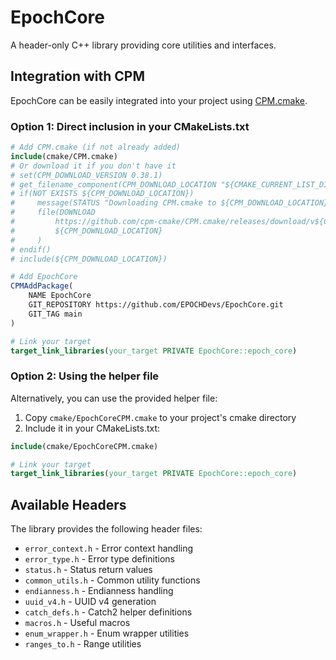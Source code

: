 # EpochCore

A header-only C++ library providing core utilities and interfaces.

## Integration with CPM

EpochCore can be easily integrated into your project using [CPM.cmake](https://github.com/cpm-cmake/CPM.cmake).

### Option 1: Direct inclusion in your CMakeLists.txt

```cmake
# Add CPM.cmake (if not already added)
include(cmake/CPM.cmake)
# Or download it if you don't have it
# set(CPM_DOWNLOAD_VERSION 0.38.1)
# get_filename_component(CPM_DOWNLOAD_LOCATION "${CMAKE_CURRENT_LIST_DIR}/cmake/CPM.cmake" ABSOLUTE)
# if(NOT EXISTS ${CPM_DOWNLOAD_LOCATION})
#     message(STATUS "Downloading CPM.cmake to ${CPM_DOWNLOAD_LOCATION}")
#     file(DOWNLOAD
#         https://github.com/cpm-cmake/CPM.cmake/releases/download/v${CPM_DOWNLOAD_VERSION}/CPM.cmake
#         ${CPM_DOWNLOAD_LOCATION}
#     )
# endif()
# include(${CPM_DOWNLOAD_LOCATION})

# Add EpochCore
CPMAddPackage(
    NAME EpochCore
    GIT_REPOSITORY https://github.com/EPOCHDevs/EpochCore.git
    GIT_TAG main
)

# Link your target
target_link_libraries(your_target PRIVATE EpochCore::epoch_core)
```

### Option 2: Using the helper file

Alternatively, you can use the provided helper file:

1. Copy `cmake/EpochCoreCPM.cmake` to your project's cmake directory
2. Include it in your CMakeLists.txt:

```cmake
include(cmake/EpochCoreCPM.cmake)

# Link your target
target_link_libraries(your_target PRIVATE EpochCore::epoch_core)
```

## Available Headers

The library provides the following header files:

- `error_context.h` - Error context handling
- `error_type.h` - Error type definitions
- `status.h` - Status return values
- `common_utils.h` - Common utility functions
- `endianness.h` - Endianness handling
- `uuid_v4.h` - UUID v4 generation
- `catch_defs.h` - Catch2 helper definitions
- `macros.h` - Useful macros
- `enum_wrapper.h` - Enum wrapper utilities
- `ranges_to.h` - Range utilities 